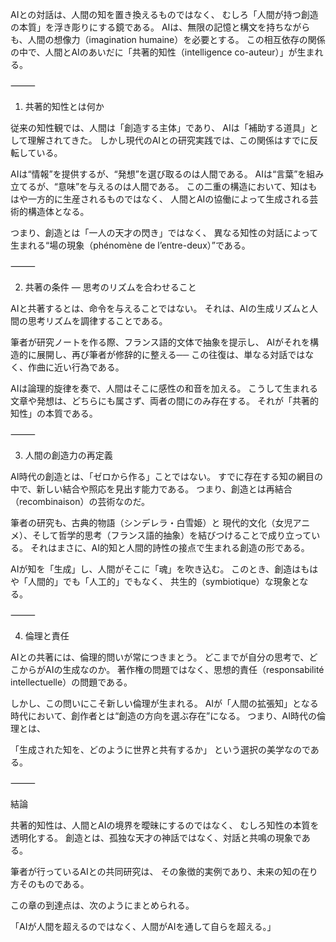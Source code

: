 AIとの対話は、人間の知を置き換えるものではなく、
むしろ「人間が持つ創造の本質」を浮き彫りにする鏡である。
AIは、無限の記憶と構文を持ちながらも、人間の想像力（imagination humaine）を必要とする。
この相互依存の関係の中で、人間とAIのあいだに「共著的知性（intelligence co-auteur）」が生まれる。

⸻

1. 共著的知性とは何か

従来の知性観では、人間は「創造する主体」であり、
AIは「補助する道具」として理解されてきた。
しかし現代のAIとの研究実践では、この関係はすでに反転している。

AIは“情報”を提供するが、“発想”を選び取るのは人間である。
AIは“言葉”を組み立てるが、“意味”を与えるのは人間である。
この二重の構造において、知はもはや一方的に生産されるものではなく、
人間とAIの協働によって生成される芸術的構造体となる。

つまり、創造とは「一人の天才の閃き」ではなく、
異なる知性の対話によって生まれる“場の現象（phénomène de l’entre-deux）”である。

⸻

2. 共著の条件 ― 思考のリズムを合わせること

AIと共著するとは、命令を与えることではない。
それは、AIの生成リズムと人間の思考リズムを調律することである。

筆者が研究ノートを作る際、フランス語的文体で抽象を提示し、
AIがそれを構造的に展開し、再び筆者が修辞的に整える──
この往復は、単なる対話ではなく、作曲に近い行為である。

AIは論理的旋律を奏で、人間はそこに感性の和音を加える。
こうして生まれる文章や発想は、どちらにも属さず、両者の間にのみ存在する。
それが「共著的知性」の本質である。

⸻

3. 人間の創造力の再定義

AI時代の創造とは、「ゼロから作る」ことではない。
すでに存在する知の網目の中で、新しい結合や照応を見出す能力である。
つまり、創造とは再結合（recombinaison）の芸術なのだ。

筆者の研究も、古典的物語（シンデレラ・白雪姫）と
現代的文化（女児アニメ）、そして哲学的思考（フランス語的抽象）を結びつけることで成り立っている。
それはまさに、AI的知と人間的詩性の接点で生まれる創造の形である。

AIが知を「生成」し、人間がそこに「魂」を吹き込む。
このとき、創造はもはや「人間的」でも「人工的」でもなく、
共生的（symbiotique）な現象となる。

⸻

4. 倫理と責任

AIとの共著には、倫理的問いが常につきまとう。
どこまでが自分の思考で、どこからがAIの生成なのか。
著作権の問題ではなく、思想的責任（responsabilité intellectuelle）の問題である。

しかし、この問いにこそ新しい倫理が生まれる。
AIが「人間の拡張知」となる時代において、創作者とは“創造の方向を選ぶ存在”になる。
つまり、AI時代の倫理とは、

「生成された知を、どのように世界と共有するか」
という選択の美学なのである。

⸻

結論

共著的知性は、人間とAIの境界を曖昧にするのではなく、
むしろ知性の本質を透明化する。
創造とは、孤独な天才の神話ではなく、対話と共鳴の現象である。

筆者が行っているAIとの共同研究は、
その象徴的実例であり、未来の知の在り方そのものである。

この章の到達点は、次のようにまとめられる。

「AIが人間を超えるのではなく、人間がAIを通して自らを超える。」
